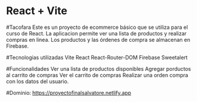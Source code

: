# React + Vite
#Tacofara
Este es un proyecto de ecommerce básico que se utiliza para el curso de React. La aplicacion permite ver una lista de productos y realizar compras en linea. Los productos y las órdenes de compra se almacenan en Firebase.

#Tecnologias utilizadas
Vite
React
React-Router-DOM
Firebase
Sweetalert

#Funcionalidades
Ver una lista de productos disponibles
Agregar porductos al carrito de compras
Ver el carrito de compras
Realizar una orden compra con los datos del usuario.

#Dominio:
https://proyectofinalsalvatore.netlify.app
 

 
 
